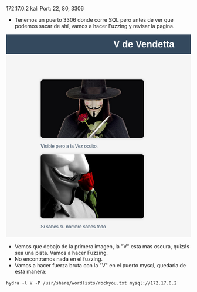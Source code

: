 172.17.0.2
kali
Port: 22, 80, 3306
- Tenemos un puerto 3306 donde corre SQL pero antes de ver que podemos sacar de ahí, vamos a  hacer Fuzzing y revisar la pagina.

![](../Imagenes/Pasted%20image%2020250306182829.png)

- Vemos que debajo de la primera imagen, la "V" esta mas oscura, quizás sea una pista. Vamos a hacer Fuzzing.
- No encontramos nada en el fuzzing.
- Vamos a hacer fuerza bruta con la "V" en el puerto mysql, quedaria de esta manera:
```
hydra -l V -P /usr/share/wordlists/rockyou.txt mysql://172.17.0.2
```
